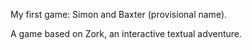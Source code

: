 My first game: Simon and Baxter (provisional name).

A game based on Zork, an interactive textual adventure.